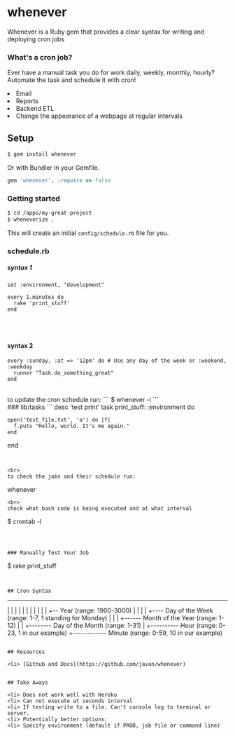 # whenever

Whenever is a Ruby gem that provides a clear syntax for writing and deploying cron jobs

### What's a cron job?
Ever have a manual task you do for work daily, weekly, monthly, hourly? Automate the task and schedule it with cron!

<li> Email
<li> Reports
<li> Backend ETL
<li> Change the appearance of a webpage at regular intervals

## Setup


```sh
$ gem install whenever
```

Or with Bundler in your Gemfile.

```ruby
gem 'whenever', :require => false
```

### Getting started

```sh
$ cd /apps/my-great-project
$ wheneverize .
```

This will create an initial `config/schedule.rb` file for you.

### schedule.rb

##### syntax 1
```
set :environment, "development"

every 1.minutes do
  rake 'print_stuff'
end
```
<br><br>
#### syntax 2
```
every :sunday, :at => '12pm' do # Use any day of the week or :weekend, :weekday
  runner "Task.do_something_great"
end
```
<br>
to update the cron schedule run:
```
$ whenever -i
```
<br>
### lib/tasks
```
desc 'test print'
task print_stuff: :environment do

    open('test_file.txt', 'a') do |f|
      f.puts "Hello, world. It's me again."
    end
end
```


<br>
to check the jobs and their schedule run:
```
whenever
```
<br>
check what bash code is being executed and at what interval
```
$ crontab -l
```



### Manually Test Your Job
```
$ rake print_stuff
```


## Cron Syntax

```
* * * * * *
| | | | | |
| | | | | +-- Year              (range: 1900-3000)
| | | | +---- Day of the Week   (range: 1-7, 1 standing for Monday)
| | | +------ Month of the Year (range: 1-12)
| | +-------- Day of the Month  (range: 1-31)
| +---------- Hour              (range: 0-23, 1 in our example)
+------------ Minute            (range: 0-59, 10 in our example)
```

## Resources

<li> [Github and Docs](https://github.com/javan/whenever)


## Take Aways

<li> Does not work well with Heroku
<li> Can not execute at seconds interval
<li> If testing write to a file. Can't console log to terminal or server.
<li> Potentially better options:  
<li> Specify environment (default if PROD, job file or command line)
